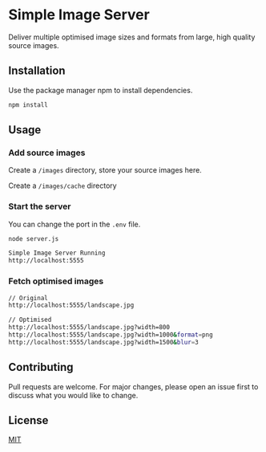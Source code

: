 # Simple Image Server

Deliver multiple optimised image sizes and formats from large, high quality source images.

## Installation

Use the package manager npm to install dependencies.

```bash
npm install
```

## Usage

### Add source images

Create a `/images` directory, store your source images here.

Create a `/images/cache` directory

### Start the server

You can change the port in the `.env` file.

```bash
node server.js

Simple Image Server Running
http://localhost:5555
```

### Fetch optimised images

```bash
// Original
http://localhost:5555/landscape.jpg

// Optimised
http://localhost:5555/landscape.jpg?width=800
http://localhost:5555/landscape.jpg?width=1000&format=png
http://localhost:5555/landscape.jpg?width=1500&blur=3
```

## Contributing

Pull requests are welcome. For major changes, please open an issue first to discuss what you would like to change.

## License

[MIT](https://choosealicense.com/licenses/mit/)
